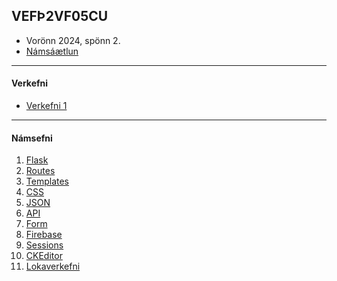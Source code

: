 ## VEFÞ2VF05CU

- Vorönn 2024, spönn 2.
- [Námsáætlun](VEFÞ2VF05CU_V24_S2.pdf)

---

#### Verkefni

- [Verkefni 1](https://github.com/vefthroun/Namsefni/blob/main/Verkefni/Vor24/sp%C3%B6nn2/Verkefni1_v24_sp2.md)
<!--
- [Verkefni 2](https://github.com/vefthroun/Namsefni/blob/main/Verkefni/Verkefni2_h24.md)
- [Verkefni 3](https://github.com/vefthroun/Namsefni/blob/main/Verkefni/Verkefni3_h24.md)
- [Verkefni 4](https://github.com/vefthroun/Namsefni/blob/main/Verkefni/Verkefni4_h24.md)
- [Verkefni 5](https://github.com/vefthroun/Namsefni/blob/main/Verkefni/Verkefni5_h24.md)
- [Verkefni 6](https://github.com/vefthroun/Namsefni/blob/main/Verkefni/Verkefni6_h24.md)
-->
---

#### Námsefni

1. [Flask](https://github.com/vefthroun/Namsefni/blob/main/2-Flask/Readme.md#hva%C3%B0-er-flask)
1. [Routes](https://github.com/vefthroun/Namsefni/blob/main/2-Flask/Routes/readme.md#routing-k%C3%B3%C3%B0as%C3%BDnid%C3%A6mi)
1. [Templates](https://github.com/vefthroun/Namsefni/blob/main/2-Flask/Templates/README.md#jinja)
1. [CSS](https://github.com/vefthroun/Namsefni/blob/main/CSSLibraries.md)
1. [JSON](https://github.com/vefthroun/Namsefni/tree/main/3-Json#readme)
1. [API](https://github.com/vefthroun/Namsefni/blob/main/4-API/README.md#hva%C3%B0-er-api)
1. [Form](https://github.com/vefthroun/Namsefni/blob/main/WTForms/Readme.md)
1. [Firebase](https://github.com/vefthroun/Namsefni/tree/main/6-Gagnagrunnur#firebase)
1. [Sessions](https://github.com/vefthroun/Namsefni/tree/main/5-Cookies%26Sessions)
1. [CKEditor](https://flask-ckeditor.readthedocs.io/en/latest/basic.html)
1. [Lokaverkefni](https://github.com/vefthroun/Namsefni/blob/main/7-lokaverkefni/Readme.md)


